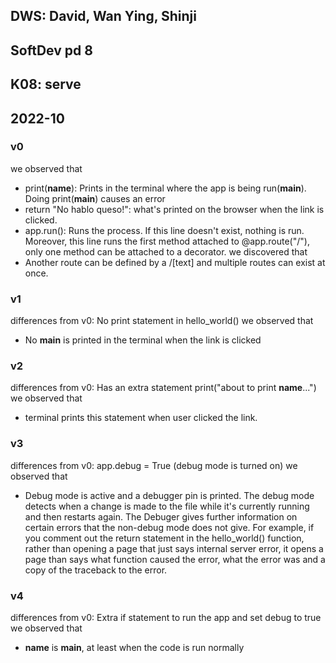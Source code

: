 ## DWS: David, Wan Ying, Shinji
## SoftDev pd 8
## K08: serve
## 2022-10

### v0
we observed that 
- print(__name__): Prints in the terminal where the app is being run(__main__). Doing print(__main__) causes an error
- return "No hablo queso!": what's printed on the browser when the link is clicked.
- app.run(): Runs the process. If this line doesn't exist, nothing is run. Moreover, this line runs the first method attached to @app.route("/"), only one method can be attached to a decorator. 
we discovered that
- Another route can be defined by a /[text] and multiple routes can exist at once.

### v1
differences from v0: No print statement in hello_world()
we observed that
- No __main__ is printed in the terminal when the link is clicked

### v2
differences from v0: Has an extra statement print("about to print __name__...")
we observed that
- terminal prints this statement when user clicked the link.

### v3
differences from v0: app.debug = True (debug mode is turned on)
we observed that
- Debug mode is active and a debugger pin is printed. The debug mode detects when a change is made to the file while it's currently running and then restarts again. 
The Debuger gives further information on certain errors that the non-debug mode does not give. For example, if you comment out the return statement in the hello_world() function, rather than opening a page that just says internal server error, it opens a page than says what function caused the error, what the error was and a copy of the traceback to the error. 

### v4
differences from v0: Extra if statement to run the app and set debug to true
we observed that
- __name__ is __main__, at least when the code is run normally